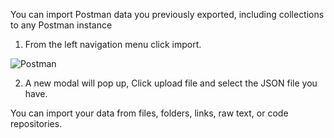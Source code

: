 You can import Postman data you previously exported, including collections to any Postman instance

1. From the left navigation menu click import.

![Postman](https://assets.postman.com/postman-docs/import-export-import-ui-v9-6.jpg)

2. A new modal will pop up, Click upload file and select the JSON file you have.

You can import your data from files, folders, links, raw text, or code repositories.
